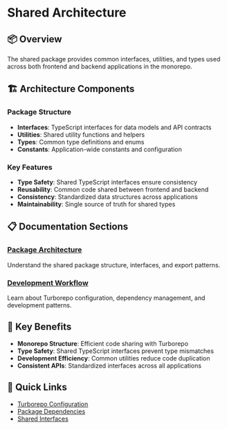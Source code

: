 # Shared Architecture

## 📦 Overview

The shared package provides common interfaces, utilities, and types used across both frontend and backend applications in the monorepo.

## 🏗 Architecture Components

### Package Structure

- **Interfaces**: TypeScript interfaces for data models and API contracts
- **Utilities**: Shared utility functions and helpers
- **Types**: Common type definitions and enums
- **Constants**: Application-wide constants and configuration

### Key Features

- **Type Safety**: Shared TypeScript interfaces ensure consistency
- **Reusability**: Common code shared between frontend and backend
- **Consistency**: Standardized data structures across applications
- **Maintainability**: Single source of truth for shared types

## 📋 Documentation Sections

### [Package Architecture](./package-architecture.md)

Understand the shared package structure, interfaces, and export patterns.

### [Development Workflow](./development-workflow.md)

Learn about Turborepo configuration, dependency management, and development patterns.

## 🚀 Key Benefits

- **Monorepo Structure**: Efficient code sharing with Turborepo
- **Type Safety**: Shared TypeScript interfaces prevent type mismatches
- **Development Efficiency**: Common utilities reduce code duplication
- **Consistent APIs**: Standardized interfaces across all applications

## 🔗 Quick Links

- [Turborepo Configuration](../../turbo.json)
- [Package Dependencies](../../package.json)
- [Shared Interfaces](../../../packages/shared/src/interfaces/)
